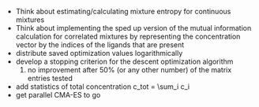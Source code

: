 * Think about estimating/calculating mixture entropy for continuous mixtures
* Think about implementing the sped up version of the mutual information
    calculation for correlated mixtures by representing the concentration
    vector by the indices of the ligands that are present
* distribute saved optimization values logarithmically
* develop a stopping criterion for the descent optimization algorithm
    1) no improvement after 50% (or any other number) of the matrix entries tested
* add statistics of total concentration c_tot = \sum_i c_i
* get parallel CMA-ES to go